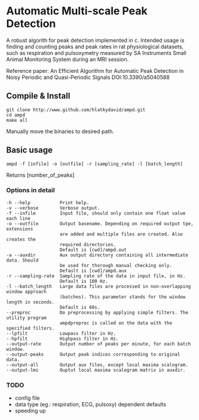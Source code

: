 Automatic Multi-scale Peak Detection
====
A robust algorith for peak detection implemented in c. Intended usage is
finding and counting peaks and peak rates in rat physiological datasets, such
as respiration and pulsoxymetry measured by SA Instruments Small Animal
Monitoring System during an MRI session.

Reference paper:
An Efficient Algorithm for Automatic Peak Detection in Noisy
Periodic and Quasi-Periodic Signals
DOI:10.3390/a5040588

Compile & Install
---
```
git clone http://www.github.com/hlatkydavid/ampd.git
cd ampd
make all
```
Manually move the binaries to desired path.

Basic usage
---

```
ampd -f [infile] -o [outfile] -r [sampling_rate] -l [batch_length]
```
Returns [number_of_peaks]

### Options in detail
```
-h --help           Print help.
-v --verbose        Verbose output.
-f --infile         Input file, should only contain one float value each line
-o --outfile        Output basename. Depending on required output tpe, extensions
                    are added and multiple files are created. Also creates the 
                    required directories.
                    Default is [cwd]/ampd.out
-a --auxdir         Aux output directory containing all intermediate data. Should
                    be used for thorough manual checking only.
                    Default is [cwd]/ampd.aux
-r --sampling-rate  Sampling rate of the data in input file, in Hz.
                    Default is 100 Hz.
-l --batch_length   Large data files are processed in non-overlapping window approach
                    (batches). This parameter stands for the window length in seconds.
                    Default is 60s.
--preproc           Do preprocessing by applying simple filters. The utility program
                    ampdpreproc is called on the data with the specified filters.
--lpfilt            Lowpass filter in Hz.
--hpfilt            Highpass filter in Hz.
--output-rate       Output number of peaks per minute, for each batch window.
--output-peaks      Output peak indices corresponding to original data.
--output-all        Output aux files, except local maxima scalogram.
--output-lms        Ouptut local maxima scalogram matrix in auxdir.
```
### TODO
* config file
* data type (eg.: respiration, ECG, pulsoxy) dependent defaults
* speeding up
